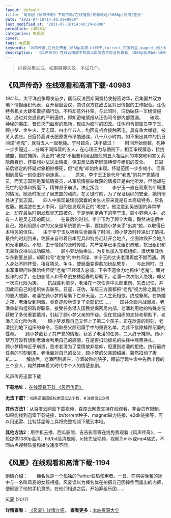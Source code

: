 ```yaml
---
layout: default
title: '电视剧《风声传奇》下载资源/在线播放/视频地址/1080p/高清/蓝光'
date: "2021-07-10T14:40:29+0800"
last_modified_at: "2021-07-10T14:40:29+0800"
permalink: /40983/
categories: 电视剧
cover:
tags: 电视剧
keywords: '风声传奇,在线免费看,1080p高清,bt种子,torrent,百度云盘,magnet,磁力链,迅雷下载资源'
description: '《风声传奇》在线云播放手机西瓜影院吉吉影音免费看，1080p高清bd/hd未删减完整版和tc抢先枪版，mkv/mp4格式，附带bt/torrent种子、magnet/磁力链、百度云盘、网盘资源迅雷下载链接'
---
```


>内容采集生成，如果链接失效，多试几个。


## 《风声传奇》在线观看和高清下载-40983

1941年，太平洋战争爆发前夕，国际反法西斯同盟特使秘密访华，召集国共双方地下情报组织代表，召开秘密会议，商讨双方在敌占区对日情报的工作配合。汪伪特务机关大肆布置抓捕行动，不料却意外扑空。与此同时，汪伪破获一军统情报站，通过对交通员的严刑逼供，得知密电情报从汪伪司令部内部泄漏。</div>　　破败、神秘的裘庄，昔日灭门血案的现场，现成为临时的囚笼。汪伪司令部属员李宁玉、顾小梦、金生火、吴志国、白小年五人，均因有机会接触密电，具有重大嫌疑，被关入裘庄。日寇特高课长肥原发布冷酷通谍，八十八小时内，如不揪出其中的抗日间谍&ldquo;老鬼”，就将五人一起枪毙。宁可错杀，决不放过！　　时间开始倒数，死神一步步逼近……分属不同阵营的五人，在心理压力与酷刑下，相互审视猜忌，拉拢结盟，揭底摊牌。真正的“老鬼”不但要利用困兽般的五人相互间的冲突和利害关系隐蔽身份，还要想办法送出情报，保卫反法西斯同盟特使与组织的安全。</div>　　日寇前后锁定的怀疑对象相继横死，但&ldquo;老鬼”却始终未现。怀疑范围一步步缩小，但真相到最后一刻依旧扑朔迷离&hellip;…　　原来，李宁玉正是代号“老鬼”的共产党情报员，而吴志国则是军统情报员，从军统情报站截获的情报正是由他所发，但他却在死亡的恐惧和折磨下，精神濒于崩溃，决定叛变！　　李宁玉一直在观察判断周遭的情况，她及时发现了吴志国的动向。在关键时刻，为了保证组织的安全，她悄悄处决了吴志国。</div>　　四人中表现最懦弱窝囊的金生火原来竟是日本高级特务，原名佐藤。他混迹在五人中间，目的是发现真正的“老鬼”。他注意到吴志国的异常举止，却在最后时刻发现吴志国被杀，于是他判定余下的李宁玉、顾小梦两人中，必有一人是吴志国的同伙。</div>　　在最后的时刻，李宁玉为了顾全大局，毅然决定牺牲自己。她利用顾小梦的父亲是军统要员一事，要挟顾小梦亲手&ldquo;出卖”她，以取得日本特务的信任。</div>　　由于李宁玉以牺牲生命赢得了时间，顾小梦及时传递出了情报。</div>　　最终的时刻到来，佐藤亲自带着日本宪兵和特务赶赴开会地点，企图炸毁开会地点和无辜群众。不想，由于情报的及时传递，共产党早已事先组织疏散，抗日组织和无辜群众得以成功脱险。</div>　　顾小梦劫后余生，为复仇加入军统组织，潜伏至汪伪华东剿匪总部，却同代号&ldquo;老鬼”的中共间谍、李宁玉的丈夫老潘再度不期而遇。两人身处不同阵营，相互猜忌、争斗，使局面变得愈加纷乱繁复。</div>　　与此同时，日本军事顾问佐藤始终怀疑&ldquo;老鬼”已经潜入总部，下令不遗余力地抓住“老鬼”。面对狡诈的对手，在初恋情人和革命战友林迎春的帮助下，老潘一次次陷入绝境，却又一次次化险为夷。</div>　　抗战胜利前夕，老潘在一次任务中头部重伤、失去记忆，并因此同自己的组织失去联系。日寇，汪伪，军统三方面都把“老鬼”视为除之而后快的重大威胁，老潘在顾小梦的帮助下亡命天涯。二人生死相依，终成眷属。在新婚之夜，老潘受到刺激，竟奇迹般地恢复了全部记忆&hellip;…　　国共全面内战爆发，老潘重新和组织取得联系，接受任务潜入国民党保密局内部。老潘利用他的特殊身份获取了多份重要情报，引起了顾小梦父亲的怀疑。但在党组织的支持和帮助下，老潘几次化险为夷。</div>　　顾小梦发现自己又怀上了第二个孩子，正在欣喜的时刻，老潘接到地下组织的命令，窃取岳父顾绍廉手中的重要名单，为此不惜除掉顾绍廉的性命。</div>　　顾小梦截获了共产党的情报，获悉了老潘的任务，二人终于摊牌。顾小梦万万没有想到老潘会利用自己的感情，在是否扣动扳机的抉择中痛苦挣扎。</div>　　顾小梦精神近乎崩溃，恳求老潘为了爱情放弃信仰，但遭到老潘的拒绝。执行最终任务的时刻到来，老潘面对自己的岳父，顾小梦的父亲顾绍廉，毅然扣动了扳机&hellip;…　　解放后，老潘回到裘庄，守着破败的院子，眼前浮现生命中先后出现的三个女人，黯然体味着大时代中个人的情感悲剧。</div>


风声传奇迅雷下载

**下载地址**： [在线观看下载 《风声传奇》](https://www.993dy.com//vod-detail-id-11338.html) 


**无法下载?**：`如果迅雷因版权原因无法下载，关注微信公众号 `

**其他方法1**：从百度云网盘下载视频，百度云网盘支持在线观看，非会员有限制，如果能找到迅雷下载链接、bt/torrent种子、magnet磁力链接、e2dk链接等，可以用迅雷、比特彗星等工具将完整视频下载到本地。

**其他方法2**：用手机云播、西瓜影院、吉吉影音等在线免费观看《风声传奇》，一般提供1080p高清、hd/bd高清视频、tc抢先版视频，视频为mkv或mp4格式，不同站点视频质量和播放速度不同。


## 《风夏》在线观看和高清下载-1194

剧情介绍：　　榛名优是一个孤独的Twitter狂热使用者。一日、在购买晚餐的途中与一名叫风夏的女孩相撞，风夏误以为榛名优在拍摄自己因摔倒而露出的内裤，便砸毁了他的手机泄愤。在他们相遇之后，开始筹组乐团......


风夏 (2017)

**详情查看**： [《风夏》详情介绍](/movie/1194/)， **查看更多**：[本站资源大全](/movie/t/all/)

